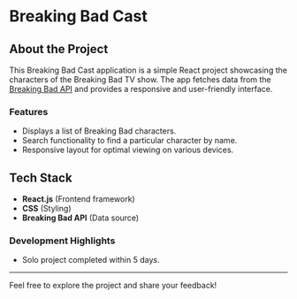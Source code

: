 # Breaking Bad Cast

## About the Project
This Breaking Bad Cast application is a simple React project showcasing the characters of the Breaking Bad TV show. The app fetches data from the [Breaking Bad API](https://www.breakingbadapi.com/) and provides a responsive and user-friendly interface.

### Features
- Displays a list of Breaking Bad characters.
- Search functionality to find a particular character by name.
- Responsive layout for optimal viewing on various devices.

## Tech Stack
- **React.js** (Frontend framework)
- **CSS** (Styling)
- **Breaking Bad API** (Data source)

### Development Highlights
- Solo project completed within 5 days.

---

Feel free to explore the project and share your feedback!
